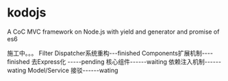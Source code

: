 # kodojs
A CoC MVC framework on Node.js with yield and generator and promise of es6

施工中。。。
Filter Dispatcher系统重构---finished
Components扩展机制----finished
去Express化 -----pending
核心组件------waiting
依赖注入机制------wating
Model/Service 接驳------wating
